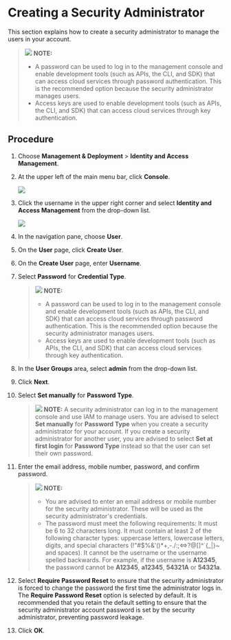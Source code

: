 # Creating a Security Administrator<a name="topic_0126272025_1"></a>

This section explains how to create a security administrator to manage the users in your account.

>![](public_sys-resources/icon-note.gif) **NOTE:** 
>-   A password can be used to log in to the management console and enable development tools \(such as APIs, the CLI, and SDK\) that can access cloud services through password authentication. This is the recommended option because the security administrator manages users.
>-   Access keys are used to enable development tools \(such as APIs, the CLI, and SDK\) that can access cloud services through key authentication.

## Procedure<a name="section1640244412315"></a>

1.  Choose  **Management & Deployment** \> **Identity and Access Management**.
2.  At the upper left of the main menu bar, click  **Console**.

     ![](figures/en-us_image_0122467560.jpg) 

3.  Click the username in the upper right corner and select  **Identity and Access Management**  from the drop-down list.

     ![](figures/en-us_image_0109949357.jpg) 

4.  In the navigation pane, choose  **User**.
5.  On the  **User** page, click **Create User**.
6.  On the  **Create User** page, enter **Username**.
7.  Select  **Password** for **Credential Type**.

    >![](public_sys-resources/icon-note.gif) **NOTE:** 
    >-   A password can be used to log in to the management console and enable development tools \(such as APIs, the CLI, and SDK\) that can access cloud services through password authentication. This is the recommended option because the security administrator manages users.
    >-   Access keys are used to enable development tools \(such as APIs, the CLI, and SDK\) that can access cloud services through key authentication.

8.  In the  **User Groups** area, select **admin**  from the drop-down list.
9.  Click  **Next**.
10. Select  **Set manually** for **Password Type**.

    >![](public_sys-resources/icon-note.gif) **NOTE:** 
    >A security administrator can log in to the management console and use IAM to manage users. You are advised to select  **Set manually** for **Password Type** when you create a security administrator for your account. If you create a security administrator for another user, you are advised to select **Set at first login** for **Password Type**  instead so that the user can set their own password.

11. Enter the email address, mobile number, password, and confirm password.

    >![](public_sys-resources/icon-note.gif) **NOTE:** 
    >-   You are advised to enter an email address or mobile number for the security administrator. These will be used as the security administrator's credentials.
    >-   The password must meet the following requirements:
    >    It must be 6 to 32 characters long.
    >    It must contain at least 2 of the following character types: uppercase letters, lowercase letters, digits, and special characters \(!"\#$%&'\(\)\*+,-./:;<=\>?@\[\]^\`\{\_|\}~ and spaces\).
    >    It cannot be the username or the username spelled backwards. For example, if the username is  **A12345**, the password cannot be **A12345**, **a12345**, **54321A** or **54321a**.

12. Select  **Require Password Reset** to ensure that the security administrator is forced to change the password the first time the administrator logs in. The **Require Password Reset**  option is selected by default. It is recommended that you retain the default setting to ensure that the security administrator account password is set by the security administrator, preventing password leakage.
13. Click  **OK**.
